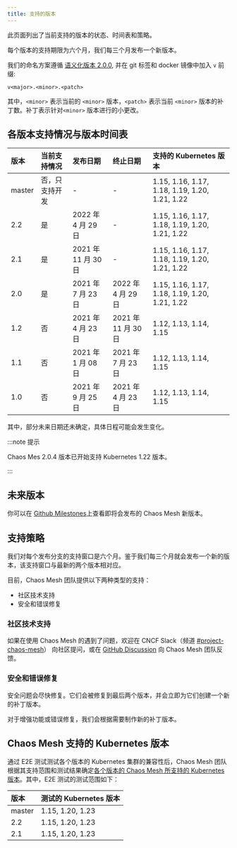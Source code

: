 ```yaml
---
title: 支持的版本
---
```


此页面列出了当前支持的版本的状态、时间表和策略。

每个版本的支持期限为六个月，我们每三个月发布一个新版本。

我们的命名方案遵循 [语义化版本 2.0.0](https://semver.org/lang/zh-CN/), 并在 git 标签和 docker 镜像中加入 `v` 前缀:

```plain
v<major>.<minor>.<patch>
```

其中，`<minor>` 表示当前的 `<minor>` 版本，`<patch>` 表示当前 `<minor>` 版本的补丁数。补丁表示针对`<minor>` 版本进行的小更改。

## 各版本支持情况与版本时间表

| 版本   | 当前支持情况   | 发布日期            | 终止日期            | 支持的 Kubernetes 版本                         |
| :----- | :------------- | :------------------ | :------------------ | :--------------------------------------------- |
| master | 否，只支持开发 | -                   | -                   | 1.15, 1.16, 1.17, 1.18, 1.19, 1.20, 1.21, 1.22 |
| 2.2    | 是             | 2022 年 4 月 29 日  | -                   | 1.15, 1.16, 1.17, 1.18, 1.19, 1.20, 1.21, 1.22 |
| 2.1    | 是             | 2021 年 11 月 30 日 | -                   | 1.15, 1.16, 1.17, 1.18, 1.19, 1.20, 1.21, 1.22 |
| 2.0    | 是             | 2021 年 7 月 23 日  | 2022 年 4 月 29 日  | 1.15, 1.16, 1.17, 1.18, 1.19, 1.20, 1.21, 1.22 |
| 1.2    | 否             | 2021 年 4 月 23 日  | 2021 年 11 月 30 日 | 1.12, 1.13, 1.14, 1.15                         |
| 1.1    | 否             | 2021 年 1 月 08 日  | 2021 年 7 月 23 日  | 1.12, 1.13, 1.14, 1.15                         |
| 1.0    | 否             | 2021 年 9 月 25 日  | 2021 年 4 月 23 日  | 1.12, 1.13, 1.14, 1.15                         |

其中，部分未来日期还未确定，具体日程可能会发生变化。

:::note 提示

Chaos Mes 2.0.4 版本已开始支持 Kubernetes 1.22 版本。

:::

## 未来版本

你可以在 [Github Milestones](https://github.com/chaos-mesh/chaos-mesh/milestones)上查看即将会发布的 Chaos Mesh 新版本。

## 支持策略

我们对每个发布分支的支持窗口是六个月。鉴于我们每三个月就会发布一个新的版本，该支持窗口与最新的两个版本相对应。

目前，Chaos Mesh 团队提供以下两种类型的支持：

- 社区技术支持
- 安全和错误修复

### 社区技术支持

如果在使用 Chaos Mesh 的遇到了问题，欢迎在 CNCF Slack（频道 [#project-chaos-mesh](https://cloud-native.slack.com/archives/C0193VAV272)） 向社区提问，或在 [GitHub Discussion](https://github.com/chaos-mesh/chaos-mesh/discussions) 向 Chaos Mesh 团队反馈。

### 安全和错误修复

安全问题会尽快修复。它们会被修复到最后两个版本，并会立即为它们创建一个新的补丁版本。

对于增强功能或错误修复，我们会根据需要制作新的补丁版本。

## Chaos Mesh 支持的 Kubernetes 版本

通过 E2E 测试测试各个版本的 Kubernetes 集群的兼容性后，Chaos Mesh 团队根据其支持范围和测试结果确定[各个版本的 Chaos Mesh 所支持的 Kubernetes 版本](#chaos-mesh-的支持状态)。其中，E2E 测试的测试范围如下：

| 版本   | 测试的 Kubernetes 版本 |
| :----- | :--------------------- |
| master | 1.15, 1.20, 1.23       |
| 2.2    | 1.15, 1.20, 1.23       |
| 2.1    | 1.15, 1.20, 1.23       |
